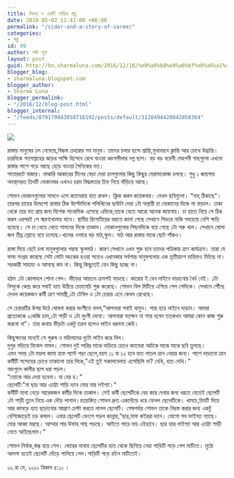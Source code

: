 ```yaml
---
title: সিডর ও একটি শাড়ির গল্প
date: 2010-05-02 11:41:00 +06:00
permalink: "/sidor-and-a-story-of-saree/"
categories:
- গল্প
id: 49
author: শর্মা লুনা
layout: post
guid: http://bn.sharmaluna.com/2016/12/18/%e0%a6%b8%e0%a6%bf%e0%a6%a1%e0%a6%b0-%e0%a6%93-%e0%a6%8f%e0%a6%95%e0%a6%9f%e0%a6%bf-%e0%a6%b6%e0%a6%be%e0%a7%9c%e0%a6%bf%e0%a6%b0-%e0%a6%97%e0%a6%b2%e0%a7%8d%e0%a6%aa/
blogger_blog:
- sharmaluna.blogspot.com
blogger_author:
- Sharma Luna
blogger_permalink:
- "/2016/12/blog-post.html"
blogger_internal:
- "/feeds/879179443059716192/posts/default/3120494420842850364"
---
```


![](https://4.bp.blogspot.com/-cxe1ucQaUFQ/WFXNHLpszKI/AAAAAAAAAh4/KSyf1eEH2s8_Eh18DoT3VJX3GYLfT-nrwCK4B/s400/2007-07-30__front01.jpg)

রাস্তায় মানুষের ঢল নেমেছে,বিদ্ধস্ত চেহারার সব মানুষ। তাদের চলার ছন্দে শ্রান্তি,মুখাবয়বে ক্লান্তি আর চোখে উদ্ভ্রান্তি। চারদিকে গতসপ্তাহের ঝড়ের সাক্ষি হিসেবে রেখে যাওয়া ধ্বংসলীলার নগ্ন ছাপ। বড় বড় বয়েসী মেহগনী গাছগুলো এখনো রাস্তার পাশে পড়ে আছে হেড়ে যাওয়া সৈনিকের মত।  
পাতারহাট বাজার। মাঝারি আকারের টিনের বেড়া দেয়া চালগুলোর কিছু কিছুর মেরামতকাজ চলছে। শুধু ১ জায়গায় অবস্থানরত তিনটি দোকানঘর এখনও চরম বিদ্ধস্ততার চিহ্ন নিয়ে দাঁড়িয়ে আছে।

শোভন দোকানগুলোর সামনে এসে ক্যামেরায় হাত রাখল। ক্লিক করল কয়েকবার। দেখল ছবিগুলো। “নাহ্ ঠিকাছে”। তারপর চায়ের উদ্দেশ্যে রাস্তার ঠিক উল্টোদিকে পলিথিনের ছাউনি দেয়া ১টা অস্থায়ী চা দোকানের দিকে পা বাড়াল। ঢাকা থেকে তার মত প্রায় জনা বিশেক সাংবাদিক এসেছে এদিকে,তাকে যেতে আরো অনেক জায়গায়। চা হাতে নিয়ে সে ঠিক করল এরপরই সে স্মরণখোলায় যাবে। স্থানীয় রিপোর্টারের বরাতে জানা গেছে সেখানে সিডরে নাকি সবচেয়ে বেশি ক্ষতি হয়েছে। সে চা খেতে খেতে সামনের দিকে তাকাল। দোকানগুলোর পিছনদিকে বয়ে গেছে ১টা সরু খাল। সেখানে ঘোলা জল তীব্র স্রোতে বয়ে চলেছে।খালের ওপারে বড় মাঠ,স্কুল। মাঠ আর রাস্তার মাঝে ছোট শাঁকও।

রাস্তা দিয়ে হেটে চলা মানুষগুলোর গন্তব্য স্কুলমাঠ। কারণ সেখানে এখন শুরু হবে তাদের পত্রিকার ত্রাণ কার্যক্রম। তারা যে ফান্ড সংগ্রহ করেছে সেটা মোটা অংকের হওয়া সত্তেও এখানকার সর্বশান্ত মানুষগলোর এক তৃতীয়াংশ চাহিদাও মিটছে না। সরকারী সাহায্য ও আসছে কম না। কিন্তু কিছুতেই যেন কিছু হচ্ছে না।

হঠাৎ ১টা কোলাহল শোনা গেল। ভীড়ের আয়তন ক্রমশই বাড়ছে। কারোর ই যেন লাইনে দাড়ানোর ধৈর্য নেই। ১টা বিন্দুকে কেন্দ্র করে সবাই হাত উঠিয়ে চেচামেচি শুরু করেছে। শোভন বিল মিটিয়ে এগিয়ে গেল সেদিকে। সেখানে পৌঁছে দেখল কয়েকজন কর্মী ত্রাণ সামগ্রী,১টা টেবিল ও ১টা চেয়ার এনে কেবল রেখেছে।

সে চেয়ারটির উপর উঠে ঘোষনা করার ভংগীতে বলল,”আপনারা সবাই থামুন। শান্ত হয়ে লাইনে দাড়ান। আমরা প্রত্যেককে ২কেজি চাল,১টা শাড়ী ও ১টা লুংগী দেবো। আপনারা যতক্ষন না শান্ত হবেন ততকখন আমরা কোন কাজ শুরু করবো না”। তার কথায় ভীড়টা একটু তরল হলেও লাইন ধরলনা কেউ।

কিছুক্ষনের মধ্যেই সে পুরুষ ও মহিলাদের দুটো লাইন করে দিল।  
দুপুর গড়িয়ে বিকেল নামল। শোভন দুই সারির মাঝে দাড়িয়ে চোখে ক্যামেরা আটকে মাঝে মাঝে ছবি তুলছে।  
এমন সময় ১টা ময়লা জামা হাফ প্যান্ট পড়া ছেলে,বয়স ১১ বা ১২ হবে হাত পাতল ত্রান নেয়ার জন্য। পাশে দাড়ানো ত্রান কর্মীটি সন্দেহের চোখে তাকালো তার দিকে,”এই তুই সকালবেলায় এসেছিলি না? দেখি, হাত দেখি।”  
আংগুলে কালীর ছাপ ধরা পড়ল।  
“তোকে আর দেয়া হবেনা। যা বের হ।”  
ছেলেটি:”না ছার আর এ্যাট্টা শাড়ি দ্যান মোর মার লইগ্যা।”  
কর্মীটি মাথা নেড়ে আরেকজন কর্মীর দিকে তাকাল। সেই কর্মী ছেলেটিকে বের করে দেবার জন্য ধরতে যেতেই ছেলেটি ১টা শাড়ী তুলে নিয়ে এক দৌড় লাগাল।হতচকিত শোভন দ্রুত একদৌড়ে ধরে ফেলল ছেলেটিকে। খামচে,চিমটি দিয়ে আর কামড়ে হাত ছাড়ানোর আপ্রাণ চেস্টা করতে লাগল ছেলেটি। শেষপর্যন্ত শোভন তাকে নিরস্ত করার জন্য একটু বেশিজোড়েই চড় কষাল। এবার ছেলেটি ভেংগে পড়ল কান্নায়,”ছার,মাফ কইররা দ্যান। মোগো সব ভাইস্যা গ্যাছে। মোর আব্বা মরছে। আম্মার পার উফার গাছ পড়ছে। আইতে পারে নায় এইহানে। ছার হ্যার লাইগ্যা আর এ্যাট্টা শাড়ী নেতে আইছেলাম।”

শোভন নির্বাক,স্তব্ধ হয়ে গেল। ঘোরের মাথায় ছেলেটির হাত থেকে ছিনিয়ে নেয়া শাড়িটি পড়ে গেল মাটিতে। মুঠো আলগা হতেই ছেলেটি দৌড়ে পালিয়ে গেল।শাড়িটি পড়ে রইল মাটিতেই।

০২ রা মে, ২০১০ বিকাল ৪:১০ ।